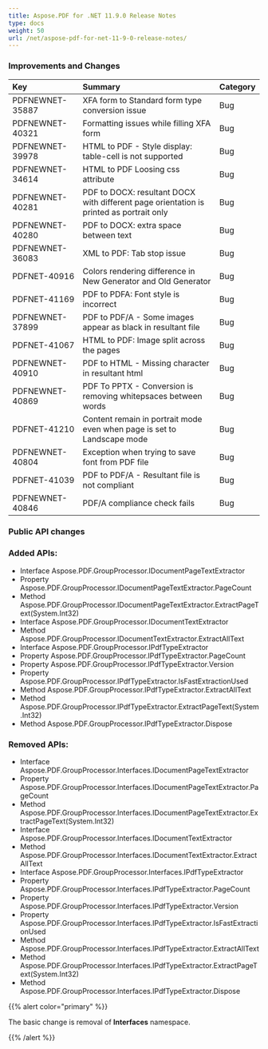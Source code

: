```yaml
---
title: Aspose.PDF for .NET 11.9.0 Release Notes
type: docs
weight: 50
url: /net/aspose-pdf-for-net-11-9-0-release-notes/
---
```


### **Improvements and Changes**

|**Key**|**Summary**|**Category**|
| :- | :- | :- |
|PDFNEWNET-35887|XFA form to Standard form type conversion issue|Bug|
|PDFNEWNET-40321|Formatting issues while filling XFA form|Bug|
|PDFNEWNET-39978|HTML to PDF - Style display: table-cell is not supported|Bug|
|PDFNEWNET-34614|HTML to PDF Loosing css attribute|Bug|
|PDFNEWNET-40281|PDF to DOCX: resultant DOCX with different page orientation is printed as portrait only|Bug|
|PDFNEWNET-40280|PDF to DOCX: extra space between text|Bug|
|PDFNEWNET-36083|XML to PDF: Tab stop issue|Bug|
|PDFNET-40916|Colors rendering difference in New Generator and Old Generator|Bug|
|PDFNET-41169|PDF to PDFA: Font style is incorrect|Bug|
|PDFNEWNET-37899|PDF to PDF/A - Some images appear as black in resultant file|Bug|
|PDFNET-41067|HTML to PDF: Image split across the pages|Bug|
|PDFNEWNET-40910|PDF to HTML - Missing character in resultant html|Bug|
|PDFNEWNET-40869|PDF To PPTX - Conversion is removing whitepsaces between words|Bug|
|PDFNET-41210|Content remain in portrait mode even when page is set to Landscape mode|Bug|
|PDFNEWNET-40804|Exception when trying to save font from PDF file|Bug|
|PDFNET-41039|PDF to PDF/A - Resultant file is not compliant|Bug|
|PDFNEWNET-40846|PDF/A compliance check fails|Bug|
### **Public API changes**
### **Added APIs:**
- Interface Aspose.PDF.GroupProcessor.IDocumentPageTextExtractor
- Property Aspose.PDF.GroupProcessor.IDocumentPageTextExtractor.PageCount
- Method Aspose.PDF.GroupProcessor.IDocumentPageTextExtractor.ExtractPageText(System.Int32)
- Interface Aspose.PDF.GroupProcessor.IDocumentTextExtractor
- Method Aspose.PDF.GroupProcessor.IDocumentTextExtractor.ExtractAllText
- Interface Aspose.PDF.GroupProcessor.IPdfTypeExtractor
- Property Aspose.PDF.GroupProcessor.IPdfTypeExtractor.PageCount
- Property Aspose.PDF.GroupProcessor.IPdfTypeExtractor.Version
- Property Aspose.PDF.GroupProcessor.IPdfTypeExtractor.IsFastExtractionUsed
- Method Aspose.PDF.GroupProcessor.IPdfTypeExtractor.ExtractAllText
- Method Aspose.PDF.GroupProcessor.IPdfTypeExtractor.ExtractPageText(System.Int32)
- Method Aspose.PDF.GroupProcessor.IPdfTypeExtractor.Dispose
### **Removed APIs:**
- Interface Aspose.PDF.GroupProcessor.Interfaces.IDocumentPageTextExtractor
- Property Aspose.PDF.GroupProcessor.Interfaces.IDocumentPageTextExtractor.PageCount
- Method Aspose.PDF.GroupProcessor.Interfaces.IDocumentPageTextExtractor.ExtractPageText(System.Int32)
- Interface Aspose.PDF.GroupProcessor.Interfaces.IDocumentTextExtractor
- Method Aspose.PDF.GroupProcessor.Interfaces.IDocumentTextExtractor.ExtractAllText
- Interface Aspose.PDF.GroupProcessor.Interfaces.IPdfTypeExtractor
- Property Aspose.PDF.GroupProcessor.Interfaces.IPdfTypeExtractor.PageCount
- Property Aspose.PDF.GroupProcessor.Interfaces.IPdfTypeExtractor.Version
- Property Aspose.PDF.GroupProcessor.Interfaces.IPdfTypeExtractor.IsFastExtractionUsed
- Method Aspose.PDF.GroupProcessor.Interfaces.IPdfTypeExtractor.ExtractAllText
- Method Aspose.PDF.GroupProcessor.Interfaces.IPdfTypeExtractor.ExtractPageText(System.Int32)
- Method Aspose.PDF.GroupProcessor.Interfaces.IPdfTypeExtractor.Dispose

{{% alert color="primary" %}} 

The basic change is removal of **Interfaces** namespace.

{{% /alert %}}
